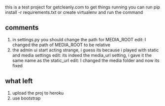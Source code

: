 this is a test project for getcleanly.com to get things running you can run pip install -r requirements.txt or create virtualenv and run the command

comments
--------
1. in settings.py you should change the path for MEDIA_ROOT
    edit: I changed the path of MEDIA_ROOT to be relative
2. the admin ui start acting strange, i guess its because i played with static and media settings
    edit: its indeed the media_url setting, i gave it the same name as the static_url
    edit: I changed the media folder and now its fixed

what left
---------
1. upload the proj to heroku
2. use bootstrap
